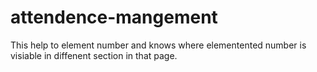 # attendence-mangement
This help to element number and knows where elementented number is visiable in diffenent section in that page.

